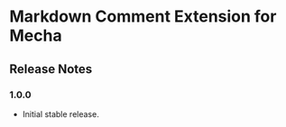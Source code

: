 Markdown Comment Extension for Mecha
====================================

Release Notes
-------------

### 1.0.0

 - Initial stable release.
